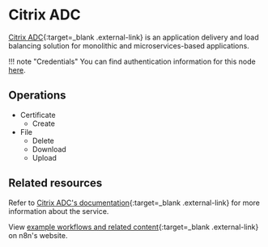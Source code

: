 # Citrix ADC

[Citrix ADC](https://www.citrix.com/en-gb/products/citrix-adc/){:target=_blank .external-link} is an application delivery and load balancing solution for monolithic and microservices-based applications.

!!! note "Credentials"
    You can find authentication information for this node [here](/integrations/builtin/credentials/citrixAdc/).

## Operations

* Certificate
	* Create
* File
	* Delete
	* Download
	* Upload

## Related resources

Refer to [Citrix ADC's documentation](https://docs.citrix.com/en-us/citrix-adc/current-release/){:target=_blank .external-link} for more information about the service.

View [example workflows and related content](https://n8n.io/integrations/citrix-adc/){:target=_blank .external-link} on n8n's website.
